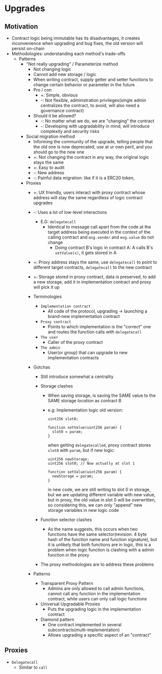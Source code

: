 # Upgrades

## Motivation

- Contract logic being immutable has its disadvantages, it creates inconvenience when upgrading and bug fixes, the old
  version will persist on-chain
- Methodologies: understanding each method's trade-offs
    - Patterns
        - "Not really upgrading" / Parameterize method
            - Not changing logic
            - Cannot add new storage / logic
            - When writing contract, supply getter and setter functions to change certain behavior or parameter in the
              future
            - Pro / con
                - +: Simple, obvious
                - -: Not flexible, administration privileges(single admin centralizes the contract, to avoid, will also
                  need a governance contract)
            - Should it be allowed?
                - -: No matter what we do, we are "changing" the contract
                - -: Developing with upgradability in mind, will introduce complexity and security risks
        - Social migration method
            - Informing the community of the upgrade, telling people that the old one is now deprecated, use at ur own
              peril, and you should go to the new one
            - +: Not changing the contract in any way, the original logic stays the same
            - +: Easy to audit
            - -: New address
            - -: Painful data migration: like if it is a ERC20 token,
        - Proxies
            - +: UX friendly, users interact with proxy contract whose address will stay the same regardless of logic
              contract upgrades
            - -: Uses a lot of low-level interactions
                - E.G: `delegatecall`
                    - Identical to message call apart from the code at the target address being executed in the context
                      of the calling contract and `msg.sender` and `msg.value` do not change
                        - Doing contract B's logic in contract A: A calls B's `setValue(x)`, it gets stored in A
            - +: Proxy address stays the same, use `delegatecall` to point to different target contracts, `delegatecall`
              to the new contract
            - +: Storage stored in proxy contract, data is preserved, to add a new storage, add it in implementation
              contract and proxy will pick it up
            - Terminologies
                - `Implementation contract`
                    - All code of the protocol, upgrading -> launching a brand-new implementation contract
                - `Proxy contract`
                    - Points to which implementation is the "correct" one and routes the function calls with
                      `delegatecall`
                - `The user`
                    - Caller of the proxy contract
                - `The admin`
                    - User(or group) that can upgrade to new implementation contracts
            - Gotchas
                - Still introduce somewhat a centrality
                - Storage clashes
                    - When saving storage, is saving the SAME value to the SAME storage _location_ as contract B
                    - e.g:
                      Implementation logic old version:

                        ```solidity
                        uint256 slot0;

                        function setValue(uint256 param) {
                          slot0 = param;
                        }
                        ```

                        when getting `delegatecalled`, proxy contract stores `slot0` with `param`, but if new logic:

                        ```solidity
                        uint256 newStorage;
                        uint256 slot0; // Now actually at slot 1

                        function setValue(uint256 param) {
                          newStorage = param;
                        }
                        ```

                        in new code, we are still writing to slot 0 in storage, but we are updating different variable
                        with new value, but in proxy, the old value in slot 0 will be overwritten, so considering this, we
                        can only "append" new storage variables in new logic code

                - Function selector clashes
                    - As the name suggests, this occurs when two functions have the same selector(revision: 4 byte hash
                      of the function name and function signature), but it is unlikely that both functions are in logic,
                      this is a problem when logic function is clashing with a admin function in the proxy
                - The proxy methodologies are to address these problems

            - Patterns
                - Transparent Proxy Pattern
                    - Admins are only allowed to call admin functions, cannot call any function in the implementation
                      contract, while users can only call logic functions
                - Universal Upgradable Proxies
                    - Puts the upgrading logic in the implementation contract
                - Diamond pattern
                    - One contract implemented in several subcontracts(multi-implementation)
                    - Allows upgrading a specific aspect of an "contract"

## Proxies

- `Delegatecall`
    - Similar to `call`
